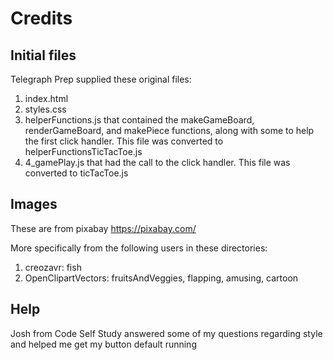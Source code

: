 # Credits
## Initial files
Telegraph Prep supplied these original files:

1. index.html
2. styles.css
3. helperFunctions.js that contained the makeGameBoard, renderGameBoard, and makePiece functions, along with some to help the first click handler. This file was converted to helperFunctionsTicTacToe.js
4. 4_gamePlay.js that had the call to the click handler. This file was converted to ticTacToe.js

## Images
These are from pixabay https://pixabay.com/

More specifically from the following users in these directories:
1. creozavr: fish
2. OpenClipartVectors: fruitsAndVeggies, flapping, amusing, cartoon

## Help
Josh from Code Self Study answered some of my questions regarding style and helped me get my button default running
